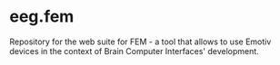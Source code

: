 # eeg.fem
Repository for the web suite for FEM - a tool that allows to use Emotiv devices in the context of Brain Computer Interfaces' development.
